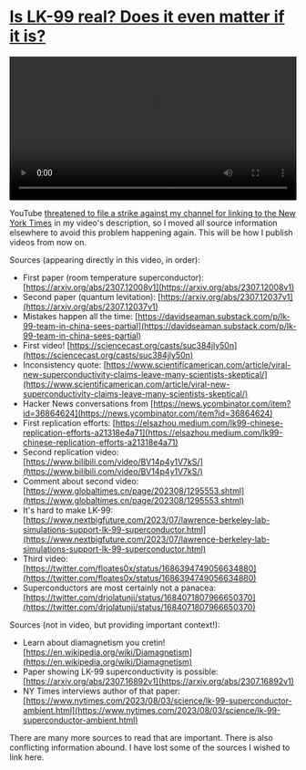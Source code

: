 # [Is LK-99 real? Does it even matter if it is?](https://youtu.be/nSgo_tq-z5s)

<p><video controls style="width:100%;">
  <source src="../videos/lk-99-video.mp4" type="video/mp4">
</video></p>

YouTube [threatened to file a strike against my channel for linking to the New York Times](https://github.com/TangentFoxy/video-metadata/blob/main/YouTube-threat.md)
in my video's description, so I moved all source information elsewhere to avoid this problem
happening again. This will be how I publish videos from now on.

Sources (appearing directly in this video, in order):
- First paper (room temperature superconductor): [https://arxiv.org/abs/2307.12008v1](https://arxiv.org/abs/2307.12008v1)
- Second paper (quantum levitation): [https://arxiv.org/abs/2307.12037v1](https://arxiv.org/abs/2307.12037v1)
- Mistakes happen all the time: [https://davidseaman.substack.com/p/lk-99-team-in-china-sees-partial](https://davidseaman.substack.com/p/lk-99-team-in-china-sees-partial)
- First video! [https://sciencecast.org/casts/suc384jly50n](https://sciencecast.org/casts/suc384jly50n)
- Inconsistency quote: [https://www.scientificamerican.com/article/viral-new-superconductivity-claims-leave-many-scientists-skeptical/](https://www.scientificamerican.com/article/viral-new-superconductivity-claims-leave-many-scientists-skeptical/)
- Hacker News conversations from [https://news.ycombinator.com/item?id=36864624](https://news.ycombinator.com/item?id=36864624)
- First replication efforts: [https://elsazhou.medium.com/lk99-chinese-replication-efforts-a21318e4a71](https://elsazhou.medium.com/lk99-chinese-replication-efforts-a21318e4a71)
- Second replication video: [https://www.bilibili.com/video/BV14p4y1V7kS/](https://www.bilibili.com/video/BV14p4y1V7kS/)
- Comment about second video: [https://www.globaltimes.cn/page/202308/1295553.shtml](https://www.globaltimes.cn/page/202308/1295553.shtml)
- It's hard to make LK-99: [https://www.nextbigfuture.com/2023/07/lawrence-berkeley-lab-simulations-support-lk-99-superconductor.html](https://www.nextbigfuture.com/2023/07/lawrence-berkeley-lab-simulations-support-lk-99-superconductor.html)
- Third video: [https://twitter.com/floates0x/status/1686394749056634880](https://twitter.com/floates0x/status/1686394749056634880)
- Superconductors are most certainly not a panacea: [https://twitter.com/drjolatunji/status/1684071807966650370](https://twitter.com/drjolatunji/status/1684071807966650370)

Sources (not in video, but providing important context!):
- Learn about diamagnetism you cretin! [https://en.wikipedia.org/wiki/Diamagnetism](https://en.wikipedia.org/wiki/Diamagnetism)
- Paper showing LK-99 superconductivity is possible: [https://arxiv.org/abs/2307.16892v1](https://arxiv.org/abs/2307.16892v1)
- NY Times interviews author of that paper: [https://www.nytimes.com/2023/08/03/science/lk-99-superconductor-ambient.html](https://www.nytimes.com/2023/08/03/science/lk-99-superconductor-ambient.html)

There are many more sources to read that are important. There is also conflicting information abound.
I have lost some of the sources I wished to link here.
